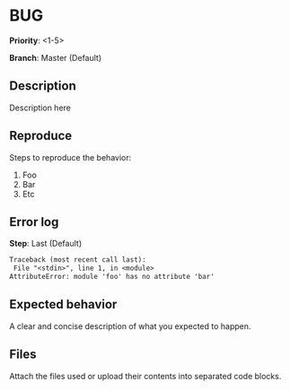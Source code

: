 # BUG

**Priority**: <1-5>

**Branch**: Master (Default)

## Description

Description here

## Reproduce

Steps to reproduce the behavior:

1) Foo
2) Bar
3) Etc

## Error log

**Step**: Last (Default)

```txt
Traceback (most recent call last):
 File "<stdin>", line 1, in <module>
AttributeError: module 'foo' has no attribute 'bar'
```

## Expected behavior

A clear and concise description of what you expected to happen.

## Files

Attach the files used or upload their contents into separated code blocks. 
